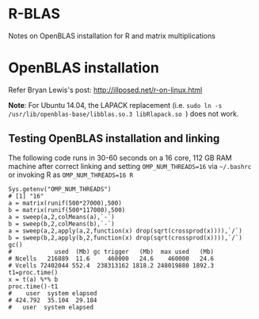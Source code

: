 # R-BLAS
Notes on OpenBLAS installation for R and matrix multiplications

# OpenBLAS installation

Refer Bryan Lewis's post: http://illposed.net/r-on-linux.html

**Note**: For Ubuntu 14.04, the LAPACK replacement (i.e. `sudo ln -s /usr/lib/openblas-base/libblas.so.3 libRlapack.so
`) does not work. 

## Testing OpenBLAS installation and linking

The following code runs in 30-60 seconds on a 16 core, 112 GB RAM machine after correct linking and setting `OMP_NUM_THREADS=16` via `~/.bashrc` or invoking R as `OMP_NUM_THREADS=16 R`

```
Sys.getenv("OMP_NUM_THREADS")
# [1] "16"
a = matrix(runif(500*27000),500)
b = matrix(runif(500*117000),500)
a = sweep(a,2,colMeans(a),`-`)
b = sweep(b,2,colMeans(b),`-`)
a = sweep(a,2,apply(a,2,function(x) drop(sqrt(crossprod(x)))),`/`)
b = sweep(b,2,apply(b,2,function(x) drop(sqrt(crossprod(x)))),`/`)
gc()
#            used  (Mb) gc trigger   (Mb)  max used   (Mb)
# Ncells   216889  11.6     460000   24.6    460000   24.6
# Vcells 72402044 552.4  238313162 1818.2 248019880 1892.3
t1=proc.time()
x = t(a) %*% b
proc.time()-t1
#    user  system elapsed
# 424.792  35.104  29.184
#   user  system elapsed
```
